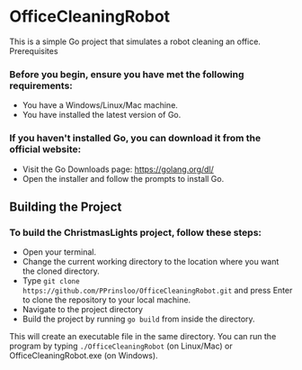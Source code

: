# OfficeCleaningRobot

This is a simple Go project that simulates a robot cleaning an office.
Prerequisites

### Before you begin, ensure you have met the following requirements:

* You have a Windows/Linux/Mac machine.
* You have installed the latest version of Go.

### If you haven't installed Go, you can download it from the official website:

* Visit the Go Downloads page: https://golang.org/dl/
* Open the installer and follow the prompts to install Go.

## Building the Project

### To build the ChristmasLights project, follow these steps:

* Open your terminal.
* Change the current working directory to the location where you want the cloned directory.
* Type `git clone https://github.com/PPrinsloo/OfficeCleaningRobot.git` and press Enter to clone the repository to your local machine.
* Navigate to the project directory
* Build the project by running `go build` from inside the directory.

This will create an executable file in the same directory. You can run the program by typing `./OfficeCleaningRobot` (on Linux/Mac) or OfficeCleaningRobot.exe (on Windows).
